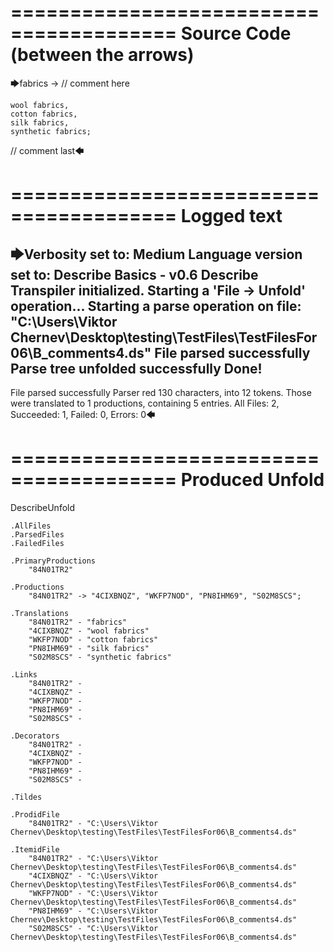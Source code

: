 ========================================
Source Code (between the arrows)
========================================

🡆fabrics -> // comment here

    wool fabrics,
    cotton fabrics,
    silk fabrics,
    synthetic fabrics;

// comment last🡄

========================================
Logged text
========================================

🡆Verbosity set to: Medium
Language version set to: Describe Basics - v0.6
Describe Transpiler initialized.
Starting a 'File -> Unfold' operation...
Starting a parse operation on file: "C:\Users\Viktor Chernev\Desktop\testing\TestFiles\TestFilesFor06\B_comments4.ds"
File parsed successfully
Parse tree unfolded successfully
Done!
------------------------
File parsed successfully
Parser red 130 characters, into 12 tokens.
Those were translated to 1 productions, containing 5 entries.
All Files: 2, Succeeded: 1, Failed: 0, Errors: 0🡄

========================================
Produced Unfold
========================================

DescribeUnfold

    .AllFiles
    .ParsedFiles
    .FailedFiles

    .PrimaryProductions
        "84N01TR2" 

    .Productions
        "84N01TR2" -> "4CIXBNQZ", "WKFP7NOD", "PN8IHM69", "S02M8SCS";

    .Translations
        "84N01TR2" - "fabrics"
        "4CIXBNQZ" - "wool fabrics"
        "WKFP7NOD" - "cotton fabrics"
        "PN8IHM69" - "silk fabrics"
        "S02M8SCS" - "synthetic fabrics"

    .Links
        "84N01TR2" - 
        "4CIXBNQZ" - 
        "WKFP7NOD" - 
        "PN8IHM69" - 
        "S02M8SCS" - 

    .Decorators
        "84N01TR2" - 
        "4CIXBNQZ" - 
        "WKFP7NOD" - 
        "PN8IHM69" - 
        "S02M8SCS" - 

    .Tildes

    .ProdidFile
        "84N01TR2" - "C:\Users\Viktor Chernev\Desktop\testing\TestFiles\TestFilesFor06\B_comments4.ds"

    .ItemidFile
        "84N01TR2" - "C:\Users\Viktor Chernev\Desktop\testing\TestFiles\TestFilesFor06\B_comments4.ds"
        "4CIXBNQZ" - "C:\Users\Viktor Chernev\Desktop\testing\TestFiles\TestFilesFor06\B_comments4.ds"
        "WKFP7NOD" - "C:\Users\Viktor Chernev\Desktop\testing\TestFiles\TestFilesFor06\B_comments4.ds"
        "PN8IHM69" - "C:\Users\Viktor Chernev\Desktop\testing\TestFiles\TestFilesFor06\B_comments4.ds"
        "S02M8SCS" - "C:\Users\Viktor Chernev\Desktop\testing\TestFiles\TestFilesFor06\B_comments4.ds"

